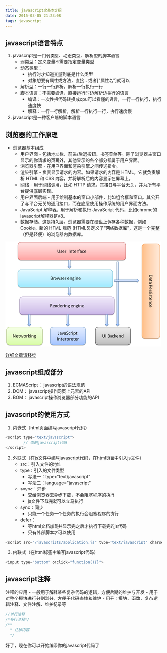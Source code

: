 ```yaml
---
title: javascript之基本介绍
date: 2015-03-05 21:23:08
tags: javascript
---
```


## javascript语言特点
1. javascript是一门弱类型、动态类型、解析型的脚本语言
	-  弱类型：定义变量不需要指定变量类型
	- 动态类型：
		- 执行时才知道变量到底是什么类型
		- 对象想要有属性或方法，直接 **.** 或者["属性名"]就可以
	- 解析型：一行一行解析，解析一行执行一行
	- 脚本语言：不需要编译，直接运行时边解析边执行的语言
		- 编译：一次性把代码转换成cpu可以看懂的语言，一行一行执行，执行速度快
		- 解释：一行一行解析，解析一行执行一行，执行速度慢 
2. javascript是一种客户端的脚本语言

<!-- more -->

## 浏览器的工作原理
- 浏览器基本组成
	- 用户界面 - 包括地址栏、前进/后退按钮、书签菜单等。除了浏览器主窗口显示的你请求的页面外，其他显示的各个部分都属于用户界面。
	- 浏览器引擎 - 在用户界面和渲染引擎之间传送指令。
	- 渲染引擎 - 负责显示请求的内容。如果请求的内容是 HTML，它就负责解析 HTML 和 CSS 内容，并将解析后的内容显示在屏幕上。
	- 网络 - 用于网络调用，比如 HTTP 请求。其接口与平台无关，并为所有平台提供底层实现。
	- 用户界面后端 - 用于绘制基本的窗口小部件，比如组合框和窗口。其公开了与平台无关的通用接口，而在底层使用操作系统的用户界面方法。
	- JavaScript 解释器。用于解析和执行 JavaScript 代码，比如chrome的javascript解释器是V8。
	- 数据存储。这是持久层。浏览器需要在硬盘上保存各种数据，例如 Cookie。新的 HTML 规范 (HTML5)定义了“网络数据库”，这是一个完整（但是轻便）的浏览器内数据库。

![浏览器工作原理](javascript之基本介绍/浏览器工作原理.jpg)

[详细文章请移步](http://blog.csdn.net/dangnian/article/details/50876241)

## javascript组成部分
1. ECMAScript： javascript的语法规范
2. DOM： javascript操作网页上元素的API
3. BOM： javascript操作浏览器部分功能的API

## javascript的使用方式
1. 内嵌式（html页面编写javascript代码）
```javascript
<script type="text/javascript">
		// 你的javascript代码
</script>
```
2. 外联式（在js文件中编写javascript代码，在html页面中引入js文件）
	- src：引入文件的地址
	- type：引入的文件类型
		- 写法一：type="text/javascript"
		- 写法二：language="javascript"
	- async：异步
		- 交给浏览器去异步下载，不会阻塞程序的执行
		- js文件下载完就可以立马执行
	- sync：同步
		- 只能一个任务一个任务的执行会阻塞程序的执行
	- defer：
		- 等html文档加载并显示完之后才执行下载完的js代码
		- 只有外部脚本才可以使用
		
```javascript
<script src="/javascripts/application.js" type="text/javascript" charset="utf-8" async defer></script>
```

3. 内联式（在html标签中编写javascript代码）
```javascript
<input type="buttom" onclick="function(){}">
```

## javascript注释
注释的应用
	- 一般用于解释某些复杂代码的逻辑，方便后期的维护与开发
	- 用于对整个模块进行分割划分，方便于代码查找和维护
	- 用于：模块、函数、复杂逻辑注释、文件注解、维护记录等
```javascript
//单行注释
/*多行注释*/
/**
  * 注解内容
  */
```

好了，现在你可以开始编写你的javascript代码了

